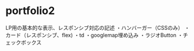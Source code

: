 # portfolio2
LP用の基本的な表示、レスポンシブ対応の記述
・ハンバーガー（CSSのみ）
・カード（レスポンシブ、flex)
・td
・googlemap埋め込み
・ラジオButton
・チェックボックス
